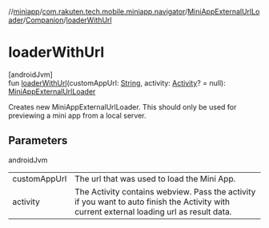 //[miniapp](../../../../index.md)/[com.rakuten.tech.mobile.miniapp.navigator](../../index.md)/[MiniAppExternalUrlLoader](../index.md)/[Companion](index.md)/[loaderWithUrl](loader-with-url.md)

# loaderWithUrl

[androidJvm]\
fun [loaderWithUrl](loader-with-url.md)(customAppUrl: [String](https://kotlinlang.org/api/latest/jvm/stdlib/kotlin/-string/index.html), activity: [Activity](https://developer.android.com/reference/kotlin/android/app/Activity.html)? = null): [MiniAppExternalUrlLoader](../index.md)

Creates new MiniAppExternalUrlLoader. This should only be used for previewing a mini app from a local server.

## Parameters

androidJvm

| | |
|---|---|
| customAppUrl | The url that was used to load the Mini App. |
| activity | The Activity contains webview. Pass the activity if you want to auto finish the Activity with current external loading url as result data. |

